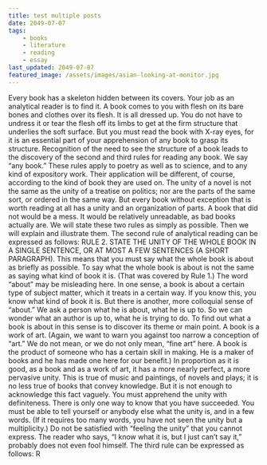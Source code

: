 ```yaml
---
title: test multiple posts
date: 2049-07-07
tags:
    - books
    - literature
    - reading
    - essay
last_updated: 2049-07-07
featured_image: /assets/images/asian-looking-at-monitor.jpg
---
```

Every book has a skeleton hidden between its covers. Your job as an
analytical reader is to find it.
A book comes to you with flesh on its bare bones and clothes over its
flesh. It is all dressed up. You do not have to undress it or tear the flesh
off its limbs to get at the firm structure that underlies the soft surface.
But you must read the book with X-ray eyes, for it is an essential part of
your apprehension of any book to grasp its structure.
Recognition of the need to see the structure of a book leads to the
discovery of the second and third rules for reading any book. We say
“any book.” These rules apply to poetry as well as to science, and to any
kind of expository work. Their application will be different, of course,
according to the kind of book they are used on. The unity of a novel is
not the same as the unity of a treatise on politics; nor are the parts of
the same sort, or ordered in the same way. But every book without
exception that is worth reading at all has a unity and an organization of
parts. A book that did not would be a mess. It would be relatively
unreadable, as bad books actually are.
We will state these two rules as simply as possible. Then we will
explain and illustrate them.
The second rule of analytical reading can be expressed as follows:
RULE 2. STATE THE UNITY OF THE WHOLE BOOK IN A SINGLE SENTENCE, OR AT
MOST A FEW SENTENCES (A SHORT PARAGRAPH).
This means that you must say what the whole book is about as
briefly as possible. To say what the whole book is about is not the same
as saying what kind of book it is. (That was covered by Rule 1.) The
word “about” may be misleading here. In one sense, a book is about a
certain type of subject matter, which it treats in a certain way. If you
know this, you know what kind of book it is. But there is another, more
colloquial sense of “about.” We ask a person what he is about, what he
is up to. So we can wonder what an author is up to, what he is trying to
do. To find out what a book is about in this sense is to discover its theme
or main point.
A book is a work of art. (Again, we want to warn you against too
narrow a conception of “art.” We do not mean, or we do not only mean,
“fine art” here. A book is the product of someone who has a certain skill
in making. He is a maker of books and he has made one here for our
benefit.) In proportion as it is good, as a book and as a work of art, it
has a more nearly perfect, a more pervasive unity. This is true of music
and paintings, of novels and plays; it is no less true of books that convey
knowledge.
But it is not enough to acknowledge this fact vaguely. You must
apprehend the unity with definiteness. There is only one way to know
that you have succeeded. You must be able to tell yourself or anybody
else what the unity is, and in a few words. (If it requires too many
words, you have not seen the unity but a multiplicity.) Do not be
satisfied with “feeling the unity” that you cannot express. The reader
who says, “I know what it is, but I just can’t say it,” probably does not
even fool himself.
The third rule can be expressed as follows: R